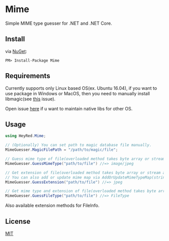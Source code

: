 # Mime
Simple MIME type guesser for .NET and .NET Core.

## Install
via [NuGet](https://www.nuget.org/packages/Mime):
```
PM> Install-Package Mime
```

## Requirements
Currently supports only Linux based OS(ex. Ubuntu 16.04), if you want to use package in Windows or MacOS, then you need to manually install libmagic(see [this](https://github.com/hey-red/Mime/issues/9#issuecomment-256984707) issue).

Open issue [here](https://github.com/hey-red/libmagic-package) if u want to maintain native libs for other OS.

## Usage
```C#
using HeyRed.Mime;

// (Optionally) You can set path to magic database file manually.
MimeGuesser.MagicFilePath = "/path/to/magic/file";

// Guess mime type of file(overloaded method takes byte array or stream as arg.)
MimeGuesser.GuessMimeType("path/to/file") //=> image/jpeg

// Get extension of file(overloaded method takes byte array or stream as arg.)
// You can also add or update mime map via AddOrUpdateMimeTypeMap(string mime, string extension) method.
MimeGuesser.GuessExtension("path/to/file") //=> jpeg

// Get mime type and extension of file(overloaded method takes byte array or stream as arg.)
MimeGuesser.GuessFileType("path/to/file") //=> FileType
```
Also available extension methods for FileInfo.

## License
[MIT](\LICENSE)
